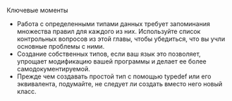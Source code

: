 Ключевые моменты

* Работа с определенными типами данных требует запоминания множества правил для каждого из них. Используйте список
  контрольных вопросов из этой главы, чтобы убедиться, что вы учли основные проблемы с ними.
* Создание собственных типов, если ваш язык это позволяет, упрощает модификацию вашей программы и делает ее более
  самодокументируемой.
* Прежде чем создавать простой тип с помощью typedef или его эквивалента, подумайте, не следует ли создать вместо него
  новый класс.